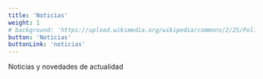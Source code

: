 ```yaml
---
title: 'Noticias'
weight: 1
# background: 'https://upload.wikimedia.org/wikipedia/commons/2/25/Polideportivo_Antonio_Magari%C3%B1os_recortada.jpg'
button: 'Noticias'
buttonLink: 'noticias'
---
```


Noticias y novedades de actualidad
